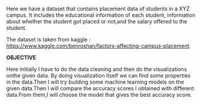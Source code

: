 Here we have a dataset that contains placement data of students in a XYZ campus. It includes the educational information of each student, information about whether the student got placed or not,and the salary offered to the student.

The dataset is taken from kaggle : https://www.kaggle.com/benroshan/factors-affecting-campus-placement.


**OBJECTIVE**


Here initially I have to do the data cleaning and then do the visualizations onthe given data. By doing visualization itself we can find some properties in the data.Then I will try building some machine learning models on the given data.Then I will compare the accuracy scores I obtained with different data.From them,I will choose the model that gives the best accuracy score.

